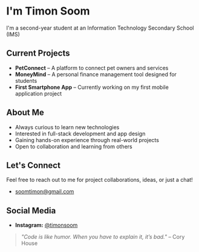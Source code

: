 #  I'm Timon Soom

I'm a second-year student at an Information Technology Secondary School (IMS)

## Current Projects

- **PetConnect** – A platform to connect pet owners and services
- **MoneyMind** – A personal finance management tool designed for students
- **First Smartphone App** – Currently working on my first mobile application project

## About Me

-  Always curious to learn new technologies
-  Interested in full-stack development and app design
-  Gaining hands-on experience through real-world projects
-  Open to collaboration and learning from others

##  Let's Connect

Feel free to reach out to me for project collaborations, ideas, or just a chat!
- soomtimon@gmail.com

##  Social Media

- **Instagram:** [@timonsoom](https://www.instagram.com/timonsoom)

> *"Code is like humor. When you have to explain it, it’s bad."* – Cory House
